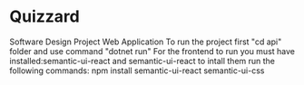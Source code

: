 # Quizzard
Software Design Project Web Application
To run the project first "cd api" folder and use command "dotnet run"
For the frontend to run you must have installed:semantic-ui-react and semantic-ui-react
to intall them run the following commands:
npm install semantic-ui-react semantic-ui-css



